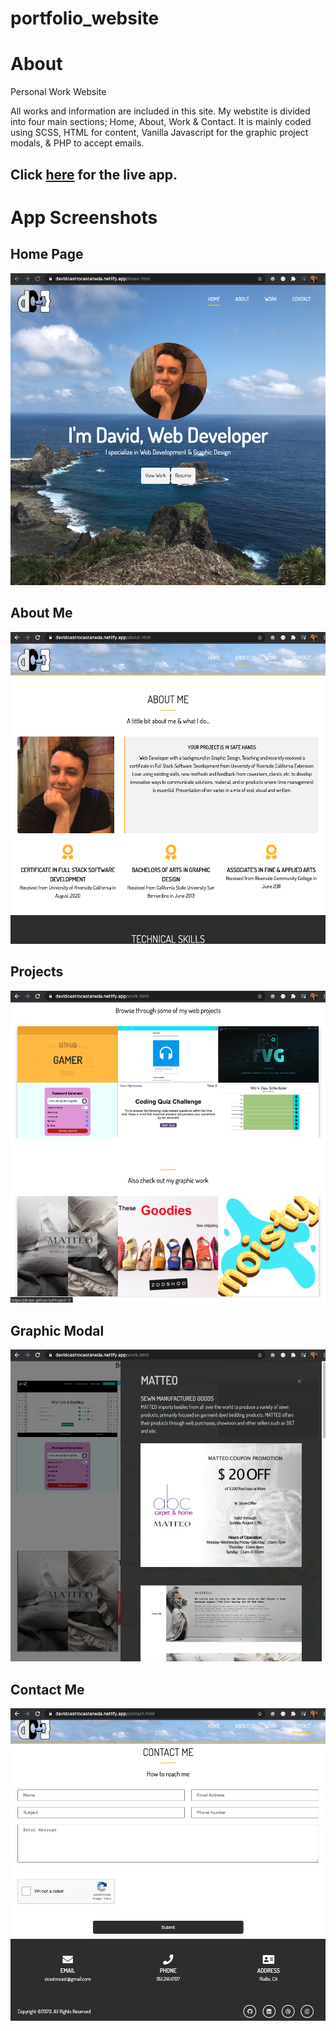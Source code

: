 # portfolio_website

# About

Personal Work Website

All works and information are included in this site.
My webstite is divided into four main sections; Home, About, Work & Contact.
It is mainly coded using SCSS, HTML for content, Vanilla Javascript for the graphic project modals, & PHP to accept emails.

## Click [here](https://davidcastrodesign.github.io/number_guesser/) for the live app.

# App Screenshots

## Home Page

![Home Page](dist/img/img_readme/web1.png?raw=true 'Home Page')

## About Me

![About Me](dist/img/img_readme/web2.png?raw=true 'About Me')

## Projects

![Projects](dist/img/img_readme/web3.png?raw=true 'Projects')

## Graphic Modal

![Graphic Modal](dist/img/img_readme/web4.png?raw=true 'Graphic Modal')

## Contact Me

![Contact Me](dist/img/img_readme/web5.png?raw=true 'Contact Me')
